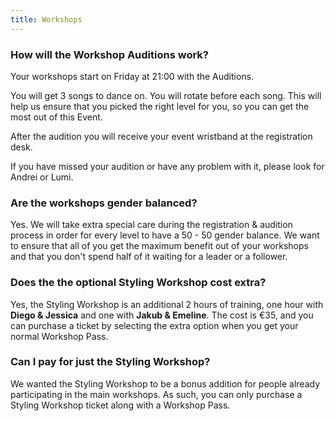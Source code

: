 ```yaml
---
title: Workshops
---
```


### How will the Workshop Auditions work?

Your workshops start on Friday at 21:00 with the Auditions.

You will get 3 songs to dance on. You will rotate before each song. This will help us ensure that you picked the right level for you, so you can get the most out of this Event. 

After the audition you will receive your event wristband at the registration desk.

If you have missed your audition or have any problem with it, please look for Andrei or Lumi.

### Are the workshops gender balanced?
Yes. We will take extra special care during the registration &amp; audition process in order for every level to have a 50 - 50 gender balance. We want to ensure that all of you get the maximum benefit out of your workshops and that you don't spend half of it waiting for a leader or a follower.

### Does the the optional Styling Workshop cost extra?

Yes, the Styling Workshop is an additional 2 hours of training, one hour with **Diego &amp; Jessica** and one with **Jakub &amp; Emeline**. The cost is &euro;35, and you can purchase a ticket by selecting the extra option when you get your normal Workshop Pass.

### Can I pay for just the Styling Workshop?

We wanted the Styling Workshop to be a bonus addition for people already participating in the main workshops. As such, you can only purchase a Styling Workshop ticket along with a Workshop Pass. 